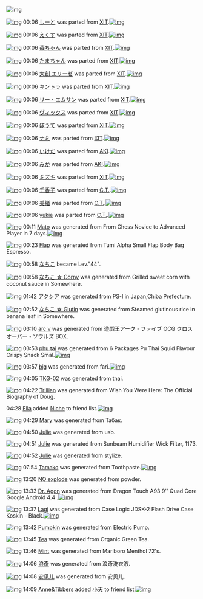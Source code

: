 ![img](http://gdrive-cdn.herokuapp.com/537b65a5bc09f0000721dda7/512px-barcode.png)

[![img](http://www.deviantsart.com/1lmdagh.png)](http://www.barcodekanojo.com/kanojo/27471/%E3%81%97%E3%83%BC%E3%81%A8) 00:06 [しーと](http://www.barcodekanojo.com/kanojo/27471/%E3%81%97%E3%83%BC%E3%81%A8) was parted from [XIT](http://www.barcodekanojo.com/kanojo/27471/%E3%81%97%E3%83%BC%E3%81%A8).[![img](http://www.deviantsart.com/815jg6.jpeg)](http://www.barcodekanojo.com/user/209348/XIT) 

[![img](http://www.deviantsart.com/3hpr77a.png)](http://www.barcodekanojo.com/kanojo/1362625/%E3%81%88%E3%81%8F%E3%81%99) 00:06 [えくす](http://www.barcodekanojo.com/kanojo/1362625/%E3%81%88%E3%81%8F%E3%81%99) was parted from [XIT](http://www.barcodekanojo.com/kanojo/1362625/%E3%81%88%E3%81%8F%E3%81%99).[![img](http://www.deviantsart.com/815jg6.jpeg)](http://www.barcodekanojo.com/user/209348/XIT) 

[![img](http://www.deviantsart.com/3lt783i.png)](http://www.barcodekanojo.com/kanojo/1419646/%E8%8B%BA%E3%81%A1%E3%82%83%E3%82%93) 00:06 [苺ちゃん](http://www.barcodekanojo.com/kanojo/1419646/%E8%8B%BA%E3%81%A1%E3%82%83%E3%82%93) was parted from [XIT](http://www.barcodekanojo.com/kanojo/1419646/%E8%8B%BA%E3%81%A1%E3%82%83%E3%82%93).[![img](http://www.deviantsart.com/815jg6.jpeg)](http://www.barcodekanojo.com/user/209348/XIT) 

[![img](http://www.deviantsart.com/bho0nq.png)](http://www.barcodekanojo.com/kanojo/242577/%E3%81%9F%E3%81%BE%E3%81%A1%E3%82%83%E3%82%93) 00:06 [たまちゃん](http://www.barcodekanojo.com/kanojo/242577/%E3%81%9F%E3%81%BE%E3%81%A1%E3%82%83%E3%82%93) was parted from [XIT](http://www.barcodekanojo.com/kanojo/242577/%E3%81%9F%E3%81%BE%E3%81%A1%E3%82%83%E3%82%93).[![img](http://www.deviantsart.com/815jg6.jpeg)](http://www.barcodekanojo.com/user/209348/XIT) 

[![img](http://www.deviantsart.com/do7s7s.png)](http://www.barcodekanojo.com/kanojo/1772083/%E5%A4%A7%E5%89%B5%20%E3%82%A8%E3%83%AA%E3%83%BC%E3%82%BC) 00:06 [大創 エリーゼ](http://www.barcodekanojo.com/kanojo/1772083/%E5%A4%A7%E5%89%B5%20%E3%82%A8%E3%83%AA%E3%83%BC%E3%82%BC) was parted from [XIT](http://www.barcodekanojo.com/kanojo/1772083/%E5%A4%A7%E5%89%B5%20%E3%82%A8%E3%83%AA%E3%83%BC%E3%82%BC).[![img](http://www.deviantsart.com/815jg6.jpeg)](http://www.barcodekanojo.com/user/209348/XIT) 

[![img](http://www.deviantsart.com/3nkqsdf.png)](http://www.barcodekanojo.com/kanojo/1811103/%E3%82%AD%E3%83%B3%E3%83%88%E3%83%A9) 00:06 [キントラ](http://www.barcodekanojo.com/kanojo/1811103/%E3%82%AD%E3%83%B3%E3%83%88%E3%83%A9) was parted from [XIT](http://www.barcodekanojo.com/kanojo/1811103/%E3%82%AD%E3%83%B3%E3%83%88%E3%83%A9).[![img](http://www.deviantsart.com/815jg6.jpeg)](http://www.barcodekanojo.com/user/209348/XIT) 

[![img](http://www.deviantsart.com/3pa8a67.png)](http://www.barcodekanojo.com/kanojo/2248407/%E3%83%AA%E3%83%BC%E3%83%BB%E3%82%A8%E3%83%A0%E3%82%B5%E3%83%B3) 00:06 [リー・エムサン](http://www.barcodekanojo.com/kanojo/2248407/%E3%83%AA%E3%83%BC%E3%83%BB%E3%82%A8%E3%83%A0%E3%82%B5%E3%83%B3) was parted from [XIT](http://www.barcodekanojo.com/kanojo/2248407/%E3%83%AA%E3%83%BC%E3%83%BB%E3%82%A8%E3%83%A0%E3%82%B5%E3%83%B3).[![img](http://www.deviantsart.com/815jg6.jpeg)](http://www.barcodekanojo.com/user/209348/XIT) 

[![img](http://www.deviantsart.com/sn5at2.png)](http://www.barcodekanojo.com/kanojo/403995/%E3%83%B4%E3%82%A3%E3%83%83%E3%82%AF%E3%82%B9) 00:06 [ヴィックス](http://www.barcodekanojo.com/kanojo/403995/%E3%83%B4%E3%82%A3%E3%83%83%E3%82%AF%E3%82%B9) was parted from [XIT](http://www.barcodekanojo.com/kanojo/403995/%E3%83%B4%E3%82%A3%E3%83%83%E3%82%AF%E3%82%B9).[![img](http://www.deviantsart.com/815jg6.jpeg)](http://www.barcodekanojo.com/user/209348/XIT) 

[![img](http://www.deviantsart.com/1j4ord.png)](http://www.barcodekanojo.com/kanojo/1215106/%E3%81%BC%E3%81%86%E3%81%A6) 00:06 [ぼうて](http://www.barcodekanojo.com/kanojo/1215106/%E3%81%BC%E3%81%86%E3%81%A6) was parted from [XIT](http://www.barcodekanojo.com/kanojo/1215106/%E3%81%BC%E3%81%86%E3%81%A6).[![img](http://www.deviantsart.com/815jg6.jpeg)](http://www.barcodekanojo.com/user/209348/XIT) 

[![img](http://www.deviantsart.com/31fsq0e.png)](http://www.barcodekanojo.com/kanojo/13697/%E3%83%8A%E3%83%9F) 00:06 [ナミ](http://www.barcodekanojo.com/kanojo/13697/%E3%83%8A%E3%83%9F) was parted from [XIT](http://www.barcodekanojo.com/kanojo/13697/%E3%83%8A%E3%83%9F).[![img](http://www.deviantsart.com/815jg6.jpeg)](http://www.barcodekanojo.com/user/209348/XIT) 

[![img](http://www.deviantsart.com/nfagp0.png)](http://www.barcodekanojo.com/kanojo/2559428/%E3%81%84%E3%81%91%E3%81%A0) 00:06 [いけだ](http://www.barcodekanojo.com/kanojo/2559428/%E3%81%84%E3%81%91%E3%81%A0) was parted from [AKI](http://www.barcodekanojo.com/kanojo/2559428/%E3%81%84%E3%81%91%E3%81%A0).[![img](http://www.deviantsart.com/1kc30mi.jpeg)](http://www.barcodekanojo.com/user/29842/AKI) 

[![img](http://www.deviantsart.com/11kmoda.png)](http://www.barcodekanojo.com/kanojo/29812/%E3%81%BF%E3%81%8B) 00:06 [みか](http://www.barcodekanojo.com/kanojo/29812/%E3%81%BF%E3%81%8B) was parted from [AKI](http://www.barcodekanojo.com/kanojo/29812/%E3%81%BF%E3%81%8B).[![img](http://www.deviantsart.com/1kc30mi.jpeg)](http://www.barcodekanojo.com/user/29842/AKI) 

[![img](http://www.deviantsart.com/3v7fcbh.png)](http://www.barcodekanojo.com/kanojo/571629/%E3%83%9F%E3%82%BA%E3%82%AD) 00:06 [ミズキ](http://www.barcodekanojo.com/kanojo/571629/%E3%83%9F%E3%82%BA%E3%82%AD) was parted from [XIT](http://www.barcodekanojo.com/kanojo/571629/%E3%83%9F%E3%82%BA%E3%82%AD).[![img](http://www.deviantsart.com/815jg6.jpeg)](http://www.barcodekanojo.com/user/209348/XIT) 

[![img](http://www.deviantsart.com/25jk103.png)](http://www.barcodekanojo.com/kanojo/2248792/%E5%8D%83%E9%A6%99%E5%AD%90) 00:06 [千香子](http://www.barcodekanojo.com/kanojo/2248792/%E5%8D%83%E9%A6%99%E5%AD%90) was parted from [C.T.](http://www.barcodekanojo.com/kanojo/2248792/%E5%8D%83%E9%A6%99%E5%AD%90).[![img](http://www.deviantsart.com/fhrc6a.jpeg)](http://www.barcodekanojo.com/user/272165/C.T.) 

[![img](http://www.deviantsart.com/3e5cnms.png)](http://www.barcodekanojo.com/kanojo/2192315/%E7%BE%8E%E7%B7%92) 00:06 [美緒](http://www.barcodekanojo.com/kanojo/2192315/%E7%BE%8E%E7%B7%92) was parted from [C.T.](http://www.barcodekanojo.com/kanojo/2192315/%E7%BE%8E%E7%B7%92).[![img](http://www.deviantsart.com/fhrc6a.jpeg)](http://www.barcodekanojo.com/user/272165/C.T.) 

[![img](http://www.deviantsart.com/28umnl6.png)](http://www.barcodekanojo.com/kanojo/2074069/yukie) 00:06 [yukie](http://www.barcodekanojo.com/kanojo/2074069/yukie) was parted from [C.T.](http://www.barcodekanojo.com/kanojo/2074069/yukie).[![img](http://www.deviantsart.com/fhrc6a.jpeg)](http://www.barcodekanojo.com/user/272165/C.T.) 

[![img](http://www.deviantsart.com/2o1dh3q.png)](http://www.barcodekanojo.com/kanojo/3192934/Mato) 00:11 [Mato](http://www.barcodekanojo.com/kanojo/3192934/Mato) was generated from From Chess Novice to Advanced Player in 7 days.[![img](http://www.deviantsart.com/1mvqo78.jpeg)](http://www.barcodekanojo.com/product_images/barcode/6018491/1424617835/From%20Chess%20Novice%20to%20Advanced%20Player%20in%207%20days.jpg) 

[![img](http://www.deviantsart.com/5otmkl.png)](http://www.barcodekanojo.com/kanojo/3192935/Flap) 00:23 [Flap](http://www.barcodekanojo.com/kanojo/3192935/Flap) was generated from Tumi Alpha Small Flap Body Bag Espresso.

[![img](http://www.deviantsart.com/1lb4fit.jpeg)](http://www.barcodekanojo.com/user/314581/%E3%81%AA%E3%81%A1%E3%81%93) 00:58 [なちこ](http://www.barcodekanojo.com/user/314581/%E3%81%AA%E3%81%A1%E3%81%93) became Lev."44".

[![img](http://www.deviantsart.com/1g27qr.png)](http://www.barcodekanojo.com/kanojo/3192936/%E3%81%AA%E3%81%A1%E3%81%93%20%E2%98%86%20Corny) 00:58 [なちこ ☆ Corny](http://www.barcodekanojo.com/kanojo/3192936/%E3%81%AA%E3%81%A1%E3%81%93%20%E2%98%86%20Corny) was generated from Grilled sweet corn with coconut sauce in Somewhere.

[![img](http://www.deviantsart.com/r4h824.png)](http://www.barcodekanojo.com/kanojo/3192937/%E3%82%A2%E3%82%AF%E3%82%B7%E3%82%A2) 01:42 [アクシア](http://www.barcodekanojo.com/kanojo/3192937/%E3%82%A2%E3%82%AF%E3%82%B7%E3%82%A2) was generated from PS-I in Japan,Chiba Prefecture.

[![img](http://www.deviantsart.com/303oj0f.png)](http://www.barcodekanojo.com/kanojo/3192938/%E3%81%AA%E3%81%A1%E3%81%93%20%E2%98%86%20Glutin) 02:52 [なちこ ☆ Glutin](http://www.barcodekanojo.com/kanojo/3192938/%E3%81%AA%E3%81%A1%E3%81%93%20%E2%98%86%20Glutin) was generated from Steamed glutinous rice in banana leaf in Somewhere.

[![img](http://www.deviantsart.com/19ad1s7.png)](http://www.barcodekanojo.com/kanojo/3192939/arc%20v) 03:10 [arc v](http://www.barcodekanojo.com/kanojo/3192939/arc%20v) was generated from 遊戯王アーク・ファイブ OCG クロスオーバー・ソウルズ BOX.

[![img](http://www.deviantsart.com/2ror1fh.png)](http://www.barcodekanojo.com/kanojo/3192940/phu%20tai) 03:53 [phu tai](http://www.barcodekanojo.com/kanojo/3192940/phu%20tai) was generated from 6 Packages Pu Thai Squid Flavour Crispy Snack Smal.[![img](http://www.deviantsart.com/3tmacis.jpeg)](http://www.barcodekanojo.com/product_images/barcode/1858230/1298542360/%E0%B8%9B%E0%B8%B9%E0%B9%84%E0%B8%97%E0%B8%A2.jpg) 

[![img](http://www.deviantsart.com/ilarn6.png)](http://www.barcodekanojo.com/kanojo/3192941/big) 03:57 [big](http://www.barcodekanojo.com/kanojo/3192941/big) was generated from fari.[![img](http://www.deviantsart.com/8q5boq.jpeg)](http://www.barcodekanojo.com/product_images/barcode/6018497/1424631373/fari.jpg) 

[![img](http://www.deviantsart.com/1kt8evs.png)](http://www.barcodekanojo.com/kanojo/3192942/TKG-02) 04:05 [TKG-02](http://www.barcodekanojo.com/kanojo/3192942/TKG-02) was generated from thai.

[![img](http://www.deviantsart.com/16oqrni.png)](http://www.barcodekanojo.com/kanojo/3192943/Trillian) 04:22 [Trillian](http://www.barcodekanojo.com/kanojo/3192943/Trillian) was generated from Wish You Were Here: The Official Biography of Doug.

04:28 [Ella](http://www.barcodekanojo.com/user/401909/Ella) added [Niche](http://www.barcodekanojo.com/kanojo/2872231/Niche) to friend list.[![img](http://www.deviantsart.com/k4061f.png)](http://www.barcodekanojo.com/kanojo/2872231/Niche) 

[![img](http://www.deviantsart.com/1ljpd9d.png)](http://www.barcodekanojo.com/kanojo/3192944/Mary) 04:29 [Mary](http://www.barcodekanojo.com/kanojo/3192944/Mary) was generated from Табак.

[![img](http://www.deviantsart.com/10s6ht7.png)](http://www.barcodekanojo.com/kanojo/3192945/Julie) 04:50 [Julie](http://www.barcodekanojo.com/kanojo/3192945/Julie) was generated from usb.

[![img](http://www.deviantsart.com/2bktq0h.png)](http://www.barcodekanojo.com/kanojo/3192946/Julie) 04:51 [Julie](http://www.barcodekanojo.com/kanojo/3192946/Julie) was generated from Sunbeam Humidifier Wick Filter, 1173.

[![img](http://www.deviantsart.com/3pqkr6d.png)](http://www.barcodekanojo.com/kanojo/3192947/Julie) 04:52 [Julie](http://www.barcodekanojo.com/kanojo/3192947/Julie) was generated from stylize.

[![img](http://www.deviantsart.com/38pmuvo.png)](http://www.barcodekanojo.com/kanojo/3192948/Tamako) 07:54 [Tamako](http://www.barcodekanojo.com/kanojo/3192948/Tamako) was generated from Toothpaste.[![img](http://www.deviantsart.com/35ju2dp.jpeg)](http://www.barcodekanojo.com/product_images/barcode/6018505/1424645640/Toothpaste.jpg) 

[![img](http://www.deviantsart.com/3ead856.png)](http://www.barcodekanojo.com/kanojo/3192949/NO%20explode) 13:20 [NO explode](http://www.barcodekanojo.com/kanojo/3192949/NO%20explode) was generated from powder.

[![img](http://www.deviantsart.com/cas8ca.png)](http://www.barcodekanojo.com/kanojo/3192950/Dr.%20Agon) 13:33 [Dr. Agon](http://www.barcodekanojo.com/kanojo/3192950/Dr.%20Agon) was generated from Dragon Touch A93 9'' Quad Core Google Android 4.4 .[![img](http://www.deviantsart.com/40o1kd.jpeg)](http://www.barcodekanojo.com/product_images/barcode/6018507/1424665982/50x50xDragon,P20Touch,P20A93,P209,P27,P27,P20Quad,P20Core,P20Google,P20Android,P204.4,P20.jpg,qw=88,ah=88.pagespeed.ic.mkBjDRHLOT.jpg) 

[![img](http://www.deviantsart.com/35aeid.png)](http://www.barcodekanojo.com/kanojo/3192951/Lagi) 13:37 [Lagi](http://www.barcodekanojo.com/kanojo/3192951/Lagi) was generated from Case Logic JDSK-2 Flash Drive Case Koskin - Black.[![img](http://www.deviantsart.com/3639hmh.jpeg)](http://www.barcodekanojo.com/product_images/barcode/6018508/1424666234/Case%20Logic%20JDSK-2%20Flash%20Drive%20Case%20Koskin%20-%20Black.jpg) 

[![img](http://www.deviantsart.com/15r4118.png)](http://www.barcodekanojo.com/kanojo/3192952/Pumpkin) 13:42 [Pumpkin](http://www.barcodekanojo.com/kanojo/3192952/Pumpkin) was generated from Electric Pump.

[![img](http://www.deviantsart.com/2ldnc5l.png)](http://www.barcodekanojo.com/kanojo/3192953/Tea) 13:45 [Tea](http://www.barcodekanojo.com/kanojo/3192953/Tea) was generated from Organic Green Tea.

[![img](http://www.deviantsart.com/2r9ijam.png)](http://www.barcodekanojo.com/kanojo/3192954/Mint) 13:46 [Mint](http://www.barcodekanojo.com/kanojo/3192954/Mint) was generated from Marlboro Menthol 72's.

[![img](http://www.deviantsart.com/3i6kr2q.png)](http://www.barcodekanojo.com/kanojo/3192955/%E6%B5%AA%E5%A5%87) 14:06 [浪奇](http://www.barcodekanojo.com/kanojo/3192955/%E6%B5%AA%E5%A5%87) was generated from 浪奇洗衣液.

[![img](http://www.deviantsart.com/327ib72.png)](http://www.barcodekanojo.com/kanojo/3192956/%E5%AE%89%E8%A7%81%E5%84%BF) 14:08 [安见儿](http://www.barcodekanojo.com/kanojo/3192956/%E5%AE%89%E8%A7%81%E5%84%BF) was generated from 安贝儿.

[![img](http://www.deviantsart.com/2pkanrt.jpeg)](http://www.barcodekanojo.com/user/440381/Anne%26Tibbers) 14:09 [Anne&amp;Tibbers](http://www.barcodekanojo.com/user/440381/Anne%26Tibbers) added [小天](http://www.barcodekanojo.com/kanojo/2607614/%E5%B0%8F%E5%A4%A9) to friend list.[![img](http://www.deviantsart.com/4cet67.png)](http://www.barcodekanojo.com/kanojo/2607614/%E5%B0%8F%E5%A4%A9) 

